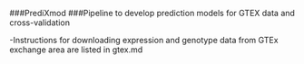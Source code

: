 ###PrediXmod
###Pipeline to develop prediction models for GTEX data and cross-validation


-Instructions for downloading expression and genotype data from GTEx exchange area are 
 listed in gtex.md 
